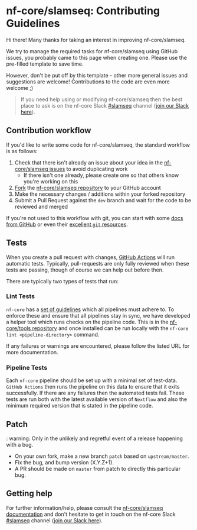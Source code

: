 # nf-core/slamseq: Contributing Guidelines

Hi there!
Many thanks for taking an interest in improving nf-core/slamseq.

We try to manage the required tasks for nf-core/slamseq using GitHub issues, you probably came to this page when creating one.
Please use the pre-filled template to save time.

However, don't be put off by this template - other more general issues and suggestions are welcome!
Contributions to the code are even more welcome ;)

> If you need help using or modifying nf-core/slamseq then the best place to ask is on the nf-core Slack [#slamseq](https://nfcore.slack.com/channels/slamseq) channel ([join our Slack here](https://nf-co.re/join/slack)).

## Contribution workflow

If you'd like to write some code for nf-core/slamseq, the standard workflow is as follows:

1. Check that there isn't already an issue about your idea in the [nf-core/slamseq issues](https://github.com/nf-core/slamseq/issues) to avoid duplicating work
    * If there isn't one already, please create one so that others know you're working on this
2. [Fork](https://help.github.com/en/github/getting-started-with-github/fork-a-repo) the [nf-core/slamseq repository](https://github.com/nf-core/slamseq) to your GitHub account
3. Make the necessary changes / additions within your forked repository
4. Submit a Pull Request against the `dev` branch and wait for the code to be reviewed and merged

If you're not used to this workflow with git, you can start with some [docs from GitHub](https://help.github.com/en/github/collaborating-with-issues-and-pull-requests) or even their [excellent `git` resources](https://try.github.io/).

## Tests

When you create a pull request with changes, [GitHub Actions](https://github.com/features/actions) will run automatic tests.
Typically, pull-requests are only fully reviewed when these tests are passing, though of course we can help out before then.

There are typically two types of tests that run:

### Lint Tests

`nf-core` has a [set of guidelines](https://nf-co.re/developers/guidelines) which all pipelines must adhere to.
To enforce these and ensure that all pipelines stay in sync, we have developed a helper tool which runs checks on the pipeline code. This is in the [nf-core/tools repository](https://github.com/nf-core/tools) and once installed can be run locally with the `nf-core lint <pipeline-directory>` command.

If any failures or warnings are encountered, please follow the listed URL for more documentation.

### Pipeline Tests

Each `nf-core` pipeline should be set up with a minimal set of test-data.
`GitHub Actions` then runs the pipeline on this data to ensure that it exits successfully.
If there are any failures then the automated tests fail.
These tests are run both with the latest available version of `Nextflow` and also the minimum required version that is stated in the pipeline code.

## Patch

: warning: Only in the unlikely and regretful event of a release happening with a bug.

* On your own fork, make a new branch `patch` based on `upstream/master`.
* Fix the bug, and bump version (X.Y.Z+1).
* A PR should be made on `master` from patch to directly this particular bug.

## Getting help

For further information/help, please consult the [nf-core/slamseq documentation](https://nf-co.re/slamseq/docs) and don't hesitate to get in touch on the nf-core Slack [#slamseq](https://nfcore.slack.com/channels/slamseq) channel ([join our Slack here](https://nf-co.re/join/slack)).
